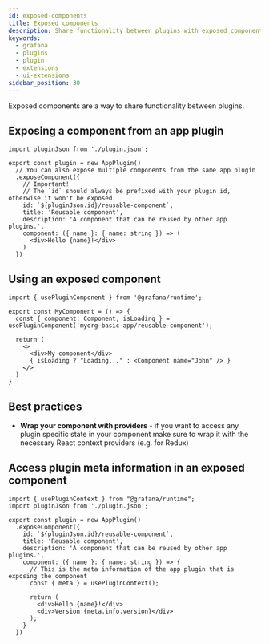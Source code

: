 ```yaml
---
id: exposed-components
title: Exposed components
description: Share functionality between plugins with exposed components
keywords:
  - grafana
  - plugins
  - plugin
  - extensions
  - ui-extensions
sidebar_position: 30
---
```


Exposed components are a way to share functionality between plugins.

## Exposing a component from an app plugin

```tsx
import pluginJson from './plugin.json';

export const plugin = new AppPlugin()
  // You can also expose multiple components from the same app plugin
  .exposeComponent({
    // Important!
    // The `id` should always be prefixed with your plugin id, otherwise it won't be exposed.
    id: `${pluginJson.id}/reusable-component`,
    title: 'Reusable component',
    description: 'A component that can be reused by other app plugins.',
    component: ({ name }: { name: string }) => (
      <div>Hello {name}!</div>
    )
  })
```

## Using an exposed component

```tsx
import { usePluginComponent } from '@grafana/runtime';

export const MyComponent = () => {
  const { component: Component, isLoading } = usePluginComponent('myorg-basic-app/reusable-component');

  return (
    <>
      <div>My component</div>
      { isLoading ? "Loading..." : <Component name="John" /> }
    </>
  )
}
```

## Best practices

- **Wrap your component with providers** - if you want to access any plugin specific state in your component make sure to wrap it with the necessary React context providers (e.g. for Redux) 

## Access plugin meta information in an exposed component

```tsx
import { usePluginContext } from "@grafana/runtime";
import pluginJson from './plugin.json';

export const plugin = new AppPlugin()
  .exposeComponent({
    id: `${pluginJson.id}/reusable-component`,
    title: 'Reusable component',
    description: 'A component that can be reused by other app plugins.',
    component: ({ name }: { name: string }) => {
      // This is the meta information of the app plugin that is exposing the component
      const { meta } = usePluginContext();
      
      return (
        <div>Hello {name}!</div>
        <div>Version {meta.info.version}</div>
      );
    }
  })
```
